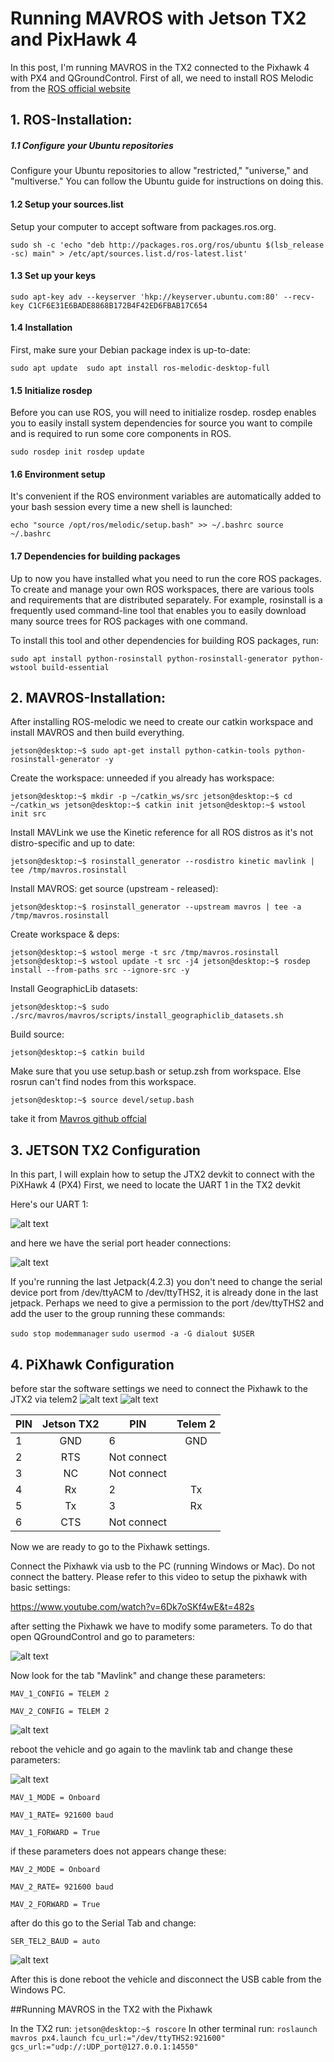 # Running MAVROS with Jetson TX2 and PixHawk 4

In this post, I'm running MAVROS in the TX2 connected to the Pixhawk 4 with PX4 and QGroundControl. First of all, we need to install ROS Melodic from the [ROS official website](http://wiki.ros.org/melodic/Installation/Ubuntu "ROS-Melodic for Ubuntu 18.04") 

## 1. ROS-Installation:

##### 1.1 Configure your Ubuntu repositories
Configure your Ubuntu repositories to allow "restricted," "universe," and "multiverse." You can follow the Ubuntu guide for instructions on doing this.

#### 1.2 Setup your sources.list
Setup your computer to accept software from packages.ros.org.

`sudo sh -c 'echo "deb http://packages.ros.org/ros/ubuntu $(lsb_release -sc) main" > /etc/apt/sources.list.d/ros-latest.list'`

#### 1.3 Set up your keys

`sudo apt-key adv --keyserver 'hkp://keyserver.ubuntu.com:80' --recv-key C1CF6E31E6BADE8868B172B4F42ED6FBAB17C654`

#### 1.4 Installation
First, make sure your Debian package index is up-to-date:

`sudo apt update 
 sudo apt install ros-melodic-desktop-full`

#### 1.5 Initialize rosdep
Before you can use ROS, you will need to initialize rosdep. rosdep enables you to easily install system dependencies for source you want to compile and is required to run some core components in ROS.

`sudo rosdep init
 rosdep update`

#### 1.6 Environment setup
It's convenient if the ROS environment variables are automatically added to your bash session every time a new shell is launched:

`echo "source /opt/ros/melodic/setup.bash" >> ~/.bashrc
 source ~/.bashrc`

#### 1.7 Dependencies for building packages
Up to now you have installed what you need to run the core ROS packages. To create and manage your own ROS workspaces, there are various tools and requirements that are distributed separately. For example, rosinstall is a frequently used command-line tool that enables you to easily download many source trees for ROS packages with one command.

To install this tool and other dependencies for building ROS packages, run:

`sudo apt install python-rosinstall python-rosinstall-generator python-wstool build-essential`

## 2. MAVROS-Installation:
After installing ROS-melodic we need to create our catkin workspace and install MAVROS and then build everything.

`jetson@desktop:~$ sudo apt-get install python-catkin-tools python-rosinstall-generator -y`

Create the workspace: unneeded if you already has workspace:

`jetson@desktop:~$ mkdir -p ~/catkin_ws/src
jetson@desktop:~$ cd ~/catkin_ws
jetson@desktop:~$ catkin init
jetson@desktop:~$ wstool init src`

Install MAVLink
we use the Kinetic reference for all ROS distros as it's not distro-specific and up to date:

`jetson@desktop:~$ rosinstall_generator --rosdistro kinetic mavlink | tee /tmp/mavros.rosinstall`

Install MAVROS: get source (upstream - released):

`jetson@desktop:~$ rosinstall_generator --upstream mavros | tee -a /tmp/mavros.rosinstall`

Create workspace & deps:

`jetson@desktop:~$ wstool merge -t src /tmp/mavros.rosinstall
jetson@desktop:~$ wstool update -t src -j4
jetson@desktop:~$ rosdep install --from-paths src --ignore-src -y`

Install GeographicLib datasets:

`jetson@desktop:~$ sudo ./src/mavros/mavros/scripts/install_geographiclib_datasets.sh`

Build source:

`jetson@desktop:~$ catkin build`

Make sure that you use setup.bash or setup.zsh from workspace.
Else rosrun can't find nodes from this workspace.

`jetson@desktop:~$ source devel/setup.bash `

 take it from [Mavros github offcial](https://github.com/mavlink/mavros/blob/master/mavros/README.md) 
 
 
 ## 3. JETSON TX2 Configuration
 In this part, I will explain how to setup the JTX2 devkit to connect with the PiXHawk 4 (PX4)
 First, we need to locate the UART 1 in the TX2 devkit
 
 Here's our UART 1:

![alt text](https://github.com/DiegoHerrera1890/Pixhawk-connected-to-Jetson-Tx2-devkit/blob/master/uart_tx2.jpg "UART 1  /dev/ttyTHS2")

 and here we have the serial port header connections:
 
 ![alt text](https://github.com/DiegoHerrera1890/Pixhawk-connected-to-Jetson-Tx2-devkit/blob/master/uart%201.PNG "Pin 1 is GND")
 
 If you're running the last Jetpack(4.2.3) you don't need to change the serial device port from /dev/ttyACM to /dev/ttyTHS2, it is already done in the last jetpack. Perhaps we need to give a permission to the port /dev/ttyTHS2 and add the user to the group running these commands:
 
 `sudo stop modemmanager`
 `sudo usermod -a -G dialout $USER`

## 4. PiXhawk Configuration
before star the software settings we need to connect the Pixhawk to the JTX2 via telem2
![alt text](https://github.com/DiegoHerrera1890/Pixhawk-connected-to-Jetson-Tx2-devkit/blob/master/pixhawk_LI.jpg "telem 2")
![alt text](https://github.com/DiegoHerrera1890/Pixhawk-connected-to-Jetson-Tx2-devkit/blob/master/telem2.PNG "telem 2 pin details")


| PIN | Jetson TX2 | PIN | Telem 2 |
| --- |:----------:| --- |:-------:|
| 1   | GND        |  6  |   GND   |
| 2   | RTS        |   Not connect |
| 3   | NC         |   Not connect |
| 4   | Rx         |  2  |    Tx   |
| 5   | Tx         |  3  |    Rx   |
| 6   | CTS        |   Not connect |

Now we are ready to go to the Pixhawk settings.

Connect the Pixhawk via usb to the PC (running Windows or Mac). Do not connect the battery.
Please refer to this video to setup the pixhawk with basic settings:

https://www.youtube.com/watch?v=6Dk7oSKf4wE&t=482s

after setting the Pixhawk we have to modify some parameters.
To do that open QGroundControl and go to parameters:

![alt text](https://github.com/DiegoHerrera1890/Pixhawk-connected-to-Jetson-Tx2-devkit/blob/master/parameters.PNG "parameters")

Now look for the tab "Mavlink" and change these parameters:

`MAV_1_CONFIG = TELEM 2` 

`MAV_2_CONFIG = TELEM 2`

![alt text](https://github.com/DiegoHerrera1890/Pixhawk-connected-to-Jetson-Tx2-devkit/blob/master/mavlink.PNG "parameters")

reboot the vehicle and go again to the mavlink tab and change these parameters:

![alt text](https://github.com/DiegoHerrera1890/Pixhawk-connected-to-Jetson-Tx2-devkit/blob/master/mavlink_conf.PNG "parameters")

`MAV_1_MODE = Onboard` 

`MAV_1_RATE= 921600 baud` 

`MAV_1_FORWARD = True`

if these parameters does not appears change these:

`MAV_2_MODE = Onboard`

`MAV_2_RATE= 921600 baud`

`MAV_2_FORWARD = True`

after do this go to the Serial Tab and change:

`SER_TEL2_BAUD = auto`

![alt text](https://github.com/DiegoHerrera1890/Pixhawk-connected-to-Jetson-Tx2-devkit/blob/master/serial_conf.PNG "serie conf")

After this is done reboot the vehicle and disconnect the USB cable from the Windows PC.

##Running MAVROS in the TX2 with the Pixhawk

In the TX2 run: `jetson@desktop:~$ roscore`
In other terminal run:
`roslaunch mavros px4.launch fcu_url:="/dev/ttyTHS2:921600" gcs_url:="udp://:UDP_port@127.0.0.1:14550"`


